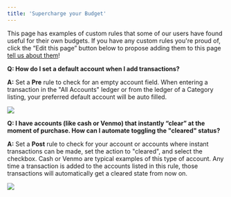 ```yaml
---
title: 'Supercharge your Budget'
---
```


This page has examples of custom rules that some of our users have found useful for their own budgets. If you have any custom rules you're proud of, click the “Edit this page” button below to propose adding them to this page [tell us about them](/Contact.md)!

**Q: How do I set a default account when I add transactions?**

**A:** Set a **Pre** rule to check for an empty account field. When entering a transaction in the "All Accounts" ledger or from the ledger of a Category listing, your preferred default account will be auto filled.

![](/img/rules-custom/custom-rules-1.png)

**Q: I have accounts (like cash or Venmo) that instantly “clear” at the moment of purchase. How can I automate toggling the "cleared" status?**

**A:** Set a **Post** rule to check for your account or accounts where instant transactions can be made, set the action to "cleared", and select the checkbox. Cash or Venmo are typical examples of this type of account. Any time a transaction is added to the accounts listed in this rule, those transactions will automatically get a cleared state from now on.

![](/img/rules-custom/custom-rules-2.png)
